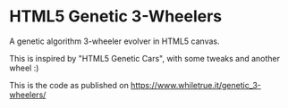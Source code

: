 HTML5 Genetic 3-Wheelers
==================

A genetic algorithm 3-wheeler evolver in HTML5 canvas.

This is inspired by "HTML5 Genetic Cars", with some tweaks and another wheel :)

This is the code as published on https://www.whiletrue.it/genetic_3-wheelers/
